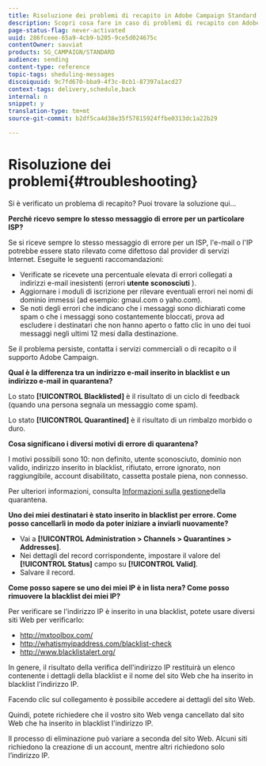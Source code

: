```yaml
---
title: Risoluzione dei problemi di recapito in Adobe Campaign Standard
description: Scopri cosa fare in caso di problemi di recapito con Adobe Campaign Standard.
page-status-flag: never-activated
uuid: 286fceee-65a9-4cb9-b205-9ce5d024675c
contentOwner: sauviat
products: SG_CAMPAIGN/STANDARD
audience: sending
content-type: reference
topic-tags: sheduling-messages
discoiquuid: 9c7fd670-bba9-4f3c-8cb1-87397a1acd27
context-tags: delivery,schedule,back
internal: n
snippet: y
translation-type: tm+mt
source-git-commit: b2df5ca4d38e35f57815924ffbe0313dc1a22b29

---
```



# Risoluzione dei problemi{#troubleshooting}

Si è verificato un problema di recapito? Puoi trovare la soluzione qui...

**Perché ricevo sempre lo stesso messaggio di errore per un particolare ISP?**

Se si riceve sempre lo stesso messaggio di errore per un ISP, l'e-mail o l'IP potrebbe essere stato rilevato come difettoso dal provider di servizi Internet. Eseguite le seguenti raccomandazioni:
* Verificate se ricevete una percentuale elevata di errori collegati a indirizzi e-mail inesistenti (errori **utente sconosciuti** ).
* Aggiornare i moduli di iscrizione per rilevare eventuali errori nei nomi di dominio immessi (ad esempio: gmaul.com o yaho.com).
* Se noti degli errori che indicano che i messaggi sono dichiarati come spam o che i messaggi sono costantemente bloccati, prova ad escludere i destinatari che non hanno aperto o fatto clic in uno dei tuoi messaggi negli ultimi 12 mesi dalla destinazione.

Se il problema persiste, contatta i servizi commerciali o di recapito o il supporto Adobe Campaign.

**Qual è la differenza tra un indirizzo e-mail inserito in blacklist e un indirizzo e-mail in quarantena?**

Lo stato **[!UICONTROL Blacklisted]** è il risultato di un ciclo di feedback (quando una persona segnala un messaggio come spam).

Lo stato **[!UICONTROL Quarantined]** è il risultato di un rimbalzo morbido o duro.

**Cosa significano i diversi motivi di errore di quarantena?**

I motivi possibili sono 10: non definito, utente sconosciuto, dominio non valido, indirizzo inserito in blacklist, rifiutato, errore ignorato, non raggiungibile, account disabilitato, cassetta postale piena, non connesso.

Per ulteriori informazioni, consulta [Informazioni sulla gestione](../../sending/using/understanding-quarantine-management.md)della quarantena.

**Uno dei miei destinatari è stato inserito in blacklist per errore. Come posso cancellarli in modo da poter iniziare a inviarli nuovamente?**

* Vai a **[!UICONTROL Administration > Channels > Quarantines > Addresses]**.
* Nei dettagli del record corrispondente, impostare il valore del **[!UICONTROL Status]** campo su **[!UICONTROL Valid]**.
* Salvare il record.

**Come posso sapere se uno dei miei IP è in lista nera? Come posso rimuovere la blacklist dei miei IP?**

Per verificare se l'indirizzo IP è inserito in una blacklist, potete usare diversi siti Web per verificarlo:
* http://mxtoolbox.com/
* http://whatismyipaddress.com/blacklist-check
* http://www.blacklistalert.org/

In genere, il risultato della verifica dell'indirizzo IP restituirà un elenco contenente i dettagli della blacklist e il nome del sito Web che ha inserito in blacklist l'indirizzo IP.

Facendo clic sul collegamento è possibile accedere ai dettagli del sito Web.

Quindi, potete richiedere che il vostro sito Web venga cancellato dal sito Web che ha inserito in blacklist l'indirizzo IP.

Il processo di eliminazione può variare a seconda del sito Web. Alcuni siti richiedono la creazione di un account, mentre altri richiedono solo l’indirizzo IP.
